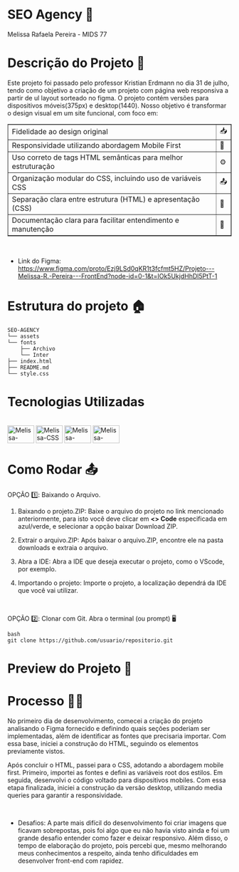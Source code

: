 # SEO Agency 🪪

Melissa Rafaela Pereira - MIDS 77


# Descrição do Projeto 📝

Este projeto foi passado pelo professor Kristian Erdmann no dia 31 de julho, tendo como objetivo a criação de um projeto com página web responsiva a partir de ul layout sorteado no figma. O projeto contém versões para dispositivos móveis(375px) e desktop(1440).
Nosso objetivo é transformar o design visual em um site funcional, com foco em:

<table border="1" cellpadding="10" cellspacing="0">
    <tbody>
        <tr>
            <td>Fidelidade ao design original</td>
            <td>📥</td>
        </tr>
        <tr>
            <td>Responsividade utilizando abordagem Mobile First</td>
            <td>🔎</td>
        </tr>
        <tr>
            <td>Uso correto de tags HTML semânticas para melhor estruturação</td>
            <td>⚙️</td>
        </tr>
        <tr>
            <td>Organização modular do CSS, incluindo uso de variáveis CSS</td>
            <td>📤</td>
        </tr>
        <tr>
            <td>Separação clara entre estrutura (HTML) e apresentação (CSS)</td>
            <td>📖</td>
        </tr>
        <tr>
            <td>Documentação clara para facilitar entendimento e manutenção</td>
            <td>📌</td>
        </tr>
    </tbody>
</table>

<br>

- Link do Figma: https://www.figma.com/proto/Ezj9LSd0qKR1t3fcfmt5HZ/Projeto---Melissa-R.-Pereira---FrontEnd?node-id=0-1&t=IOk5UkjdHhDl5PtT-1

# Estrutura do projeto 🏠

````
SEO-AGENCY
└── assets
└── fonts
    ├── Archivo
    └── Inter
├── index.html
├── README.md
└── style.css

````


# Tecnologias Utilizadas 

<div style="display: inline-block">
  <br>
  <img align="center" alt="Melissa-HTML" height="40" width="60" src="https://cdn.jsdelivr.net/gh/devicons/devicon@latest/icons/html5/html5-original.svg" />
  <img align="center" alt="Melissa-CSS" height="40" width="60" src="https://cdn.jsdelivr.net/gh/devicons/devicon@latest/icons/css3/css3-original.svg" />
  <img align="center" alt="Melissa-VSCode" height="40" width="60" src="https://cdn.jsdelivr.net/gh/devicons/devicon@latest/icons/vscode/vscode-original.svg" />
  <img align="center" alt="Melissa-Figma" height="40" width="60" src="https://cdn.jsdelivr.net/gh/devicons/devicon@latest/icons/figma/figma-original.svg" />
</div>
<br>



# Como Rodar 📤


OPÇÃO 1️⃣: Baixando o Arquivo.

01) Baixando o projeto.ZIP: Baixe o arquivo do projeto no link mencionado anteriormente, para isto você deve clicar em **<> Code** especificada em azul/verde, e selecionar a opção baixar Download ZIP.


2) Extrair o arquivo.ZIP: Após baixar o arquivo.ZIP, encontre ele na pasta downloads e extraia o arquivo.


3) Abra a IDE: Abra a IDE que deseja executar o projeto, como o VScode, por exemplo.


4) Importando o projeto: Importe o projeto, a localização dependrá da IDE que você vai utilizar.


<p>    </p>

<br>

OPÇÃO 2️⃣: Clonar com Git.
Abra o terminal (ou prompt) 🖥️
````
bash
git clone https://github.com/usuario/repositorio.git
````



# Preview do Projeto 👾


# Processo 👩‍💻
No primeiro dia de desenvolvimento, comecei a criação do projeto analisando o Figma fornecido e definindo quais seções poderiam ser implementadas, além de identificar as fontes que precisaria importar. Com essa base, iniciei a construção do HTML, seguindo os elementos previamente vistos.

Após concluir o HTML, passei para o CSS, adotando a abordagem mobile first. Primeiro, importei as fontes e defini as variáveis root dos estilos. Em seguida, desenvolvi o código voltado para dispositivos mobiles. Com essa etapa finalizada, iniciei a construção da versão desktop, utilizando media queries para garantir a responsividade.

<br>

- Desafios: A parte mais difícil do desenvolvimento foi criar imagens que ficavam sobrepostas, pois foi algo que eu não havia visto ainda e foi um grande desafio entender como fazer e deixar responsivo. Além disso, o tempo de elaboração do projeto, pois percebi que, mesmo melhorando meus conhecimentos a respeito, ainda tenho dificuldades em desenvolver front-end com rapidez.
